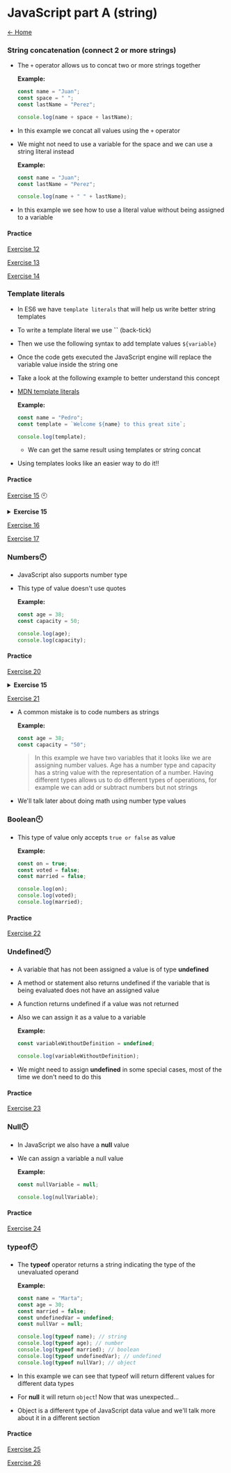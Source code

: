 
# JavaScript part A (string)

[<- Home](README.md)
### String concatenation (connect 2 or more strings)

- The `+` operator allows us to concat two or more strings together

  **Example:**

  ```js
  const name = "Juan";
  const space = " ";
  const lastName = "Perez";

  console.log(name + space + lastName);
  ```

- In this example we concat all values using the `+` operator
- We might not need to use a variable for the space and we can use a string literal instead

  **Example:**

  ```js
  const name = "Juan";
  const lastName = "Perez";

  console.log(name + " " + lastName);
  ```
- In this example we see how to use a literal value without being assigned to a variable

#### Practice

[Exercise 12](./exercises/js/ex_12.md) 

[Exercise 13](./exercises/js/ex_13.md)

[Exercise 14](./exercises/js/ex_14.md)

### Template literals

- In ES6 we have `template literals` that will help us write better string templates
- To write a template literal we use **``** (back-tick)
- Then we use the following syntax to add template values `${variable}`
- Once the code gets executed the JavaScript engine will replace the variable value inside the string one
- Take a look at the following example to better understand this concept
- [MDN template literals](https://developer.mozilla.org/en-US/docs/Web/JavaScript/Reference/Template_literals)

  **Example:**

  ```js
  const name = "Pedro";
  const template = `Welcome ${name} to this great site`;

  console.log(template);
  ```

  - We can get the same result using templates or string concat
- Using templates looks like an easier way to do it!!

#### Practice

[Exercise 15](./exercises/js/ex_15.md) 🕙
<details>
<summary><b>Exercise 15</b></summary>

# Exercise 15

* Create a new index15.js file
* Define a **best student name** variable (camel case)
* Assign the variable the class best student name (string)
* Use console.log to show the following message: The best student is: %bestStudentName%
* Use Template literals and interpolate the bestStudentName variable value

The result should be like:
```
The best student is Kevin
```

</details>

[Exercise 16](./exercises/js/ex_16.md)

[Exercise 17](./exercises/js/ex_17.md)


### Numbers🕙

- JavaScript also supports number type
- This type of value doesn't use quotes

  **Example:**

  ```js
  const age = 38;
  const capacity = 50;

  console.log(age);
  console.log(capacity);
  ```

#### Practice

[Exercise 20](./exercises/js/ex_20.md)

<details>
<summary><b>Exercise 15</b></summary>

# Exercise 20

* Create a new index20.js file
* Define a **day** variable and assign todays day number (number)
* Define a **month** variable and assign todays month number (number) (from 1 to 12)
* Define a **year** variable and assign todays year (number) (4 digits)
* Use a template variable to show the date with the following format: d/m/yyyy
</details>

[Exercise 21](./exercises/js/ex_21.md)

- A common mistake is to code numbers as strings

  **Example:**

  ```js
  const age = 38;
  const capacity = "50";
  ```

  > In this example we have two variables that it looks like we are assigning number values.
  > Age has a number type and capacity has a string value with the representation of a number.
  > Having different types allows us to do different types of operations, for example we can add or subtract numbers but not strings

- We'll talk later about doing math using number type values

### Boolean🕙

- This type of value only accepts `true or false` as value

  **Example:**

  ```js
  const on = true;
  const voted = false;
  const married = false;

  console.log(on);
  console.log(voted);
  console.log(married);
  ```

#### Practice

[Exercise 22](./exercises/js/ex_22.md)


### Undefined🕙

- A variable that has not been assigned a value is of type **undefined**
- A method or statement also returns undefined if the variable that is being evaluated does not have an assigned value
- A function returns undefined if a value was not returned
- Also we can assign it as a value to a variable

  **Example:**

  ```js
  const variableWithoutDefinition = undefined;

  console.log(variableWithoutDefinition);
  ```

- We might need to assign **undefined** in some special cases, most of the time we don't need to do this

#### Practice

[Exercise 23](./exercises/js/ex_23.md)


### Null🕙

- In JavaScript we also have a **null** value
- We can assign a variable a null value

  **Example:**

  ```js
  const nullVariable = null;

  console.log(nullVariable);
  ```
#### Practice

[Exercise 24](./exercises/js/ex_24.md)

### typeof🕙

- The **typeof** operator returns a string indicating the type of the unevaluated operand

  **Example:**

  ```js
  const name = "Marta";
  const age = 30;
  const married = false;
  const undefinedVar = undefined;
  const nullVar = null;

  console.log(typeof name); // string
  console.log(typeof age); // number
  console.log(typeof married); // boolean
  console.log(typeof undefinedVar); // undefined
  console.log(typeof nullVar); // object
  ```

- In this example we can see that typeof will return different values for different data types
- For **null** it will return `object`! Now that was unexpected...
- Object is a different type of JavaScript data value and we'll talk more about it in a different section

#### Practice

[Exercise 25](./exercises/js/ex_25.md)

[Exercise 26](./exercises/js/ex_26.md)